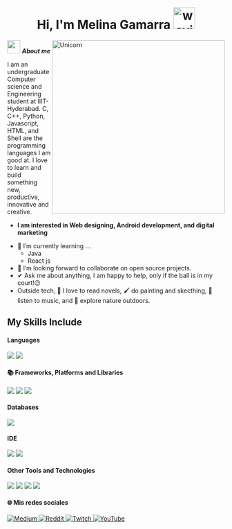 <h1 align="center">
  <b>Hi, I'm Melina Gamarra</b>
  <img src="https://media0.giphy.com/media/v1.Y2lkPTc5MGI3NjExdHgzc3Jyd25tNHA1cnRyaTdubTFzN3g4YjBqbm5qc3JkdGhzOGtrcCZlcD12MV9pbnRlcm5hbF9naWZfYnlfaWQmY3Q9cw/hBFR4rbtBBJiE/giphy.gif" width="50" alt="waving hand" />
</h1>
<img align="right" width=400px alt="Unicorn" src="https://media0.giphy.com/media/v1.Y2lkPTc5MGI3NjExYm91MjZzbzczbGR1ajh1Mm4xdWF2NmR6ZjRveGs2Mmo3bXdpb2tyciZlcD12MV9pbnRlcm5hbF9naWZfYnlfaWQmY3Q9cw/HCwnYWnMgLZUW1BtP2/giphy.gif"/>

<img src="https://media.giphy.com/media/ObNTw8Uzwy6KQ/giphy.gif" width="30px">&nbsp;***About me***

I am an undergraduate Computer science and Engineering student at IIIT-Hyderabad. C, C++, Python, Javascript, HTML, and Shell are the programming languages I am good at. I love to learn and build something new, productive, innovative and creative.
* **I am interested in Web designing, Android development, and digital marketing**
- 🌱 I’m currently learning ...
  - Java
  - React js
- 👯 I’m looking forward to collaborate on open source projects.
- ✔ Ask me about anything, I am happy to help, only if the ball is in my court!😉<br>
- Outside tech, 📖 I love to read novels, 🖌️ do painting and skecthing, 🎵 listen to music, and 🌴 explore nature outdoors.

## My Skills Include

<h4> Languages </h4>
<span> 
  <img src="https://img.shields.io/badge/java-%23ED8B00.svg?style=for-the-badge&logo=openjdk&logoColor=white">
  <img src="https://img.shields.io/badge/c++-%2300599C.svg?style=for-the-badge&logo=c%2B%2B&logoColor=white">
</span>

<h4> 📚 Frameworks, Platforms and Libraries </h4>
<span>
  <img src="https://img.shields.io/badge/spring-%236DB33F.svg?style=for-the-badge&logo=spring&logoColor=white">
  <img src="https://img.shields.io/badge/apachemaven-C71A36.svg?style=for-the-badge&logo=apachemaven&logoColor=white">
  <img src="https://img.shields.io/badge/JWT-black?style=for-the-badge&logo=JSON%20web%20tokens">
</span>

<h4> Databases </h4>
<span>
  <img src="https://img.shields.io/badge/MySQL-00000F?style=for-the-badge&logo=mysql&logoColor=white">
</span>

<h4> IDE </h4>
<span>
<img src="https://img.shields.io/badge/IntelliJIDEA-000000.svg?style=for-the-badge&logo=intellij-idea&logoColor=white">
<img src="https://img.shields.io/badge/NetBeansIDE-1B6AC6.svg?style=for-the-badge&logo=apache-netbeans-ide&logoColor=white">


<h4> Other Tools and Technologies </h4>
<span>
  
  <img src="https://img.shields.io/badge/docker-%230db7ed.svg?style=for-the-badge&logo=docker&logoColor=white">
   <img src="https://img.shields.io/badge/Postman-FF6C37?style=for-the-badge&logo=postman&logoColor=white">
    <img src="ttps://img.shields.io/badge/-Swagger-%23Clojure?style=for-the-badge&logo=swagger&logoColor=white">
     <img src="https://img.shields.io/badge/Hibernate-59666C?style=for-the-badge&logo=Hibernate&logoColor=white">

</span>

<h4>🌐 Mis redes sociales</h4>

<p align="left">
  <a href="https://medium.com/@CodeWhiteWeb">
    <img src="https://img.shields.io/badge/Medium-12100E?logo=medium&logoColor=white" alt="Medium" />
  </a>
  <a href="https://reddit.com/user/CodeWhiteWeb">
    <img src="https://img.shields.io/badge/Reddit-%23FF4500.svg?logo=Reddit&logoColor=white" alt="Reddit" />
  </a>
  <a href="https://twitch.tv/code_white_web">
    <img src="https://img.shields.io/badge/Twitch-%239146FF.svg?logo=Twitch&logoColor=white" alt="Twitch" />
  </a>
  <a href="https://youtube.com/c/CodeWhiteWeb">
    <img src="https://img.shields.io/badge/YouTube-%23FF0000.svg?logo=YouTube&logoColor=white" alt="YouTube" />
  </a>
</p>


